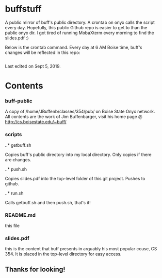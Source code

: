 # buffstuff
A public mirror of buff's public directory. A crontab on onyx calls the script every day.
Hopefully, this public Github repo is easier to get to than the public onyx dir.
I got tired of running MobaXterm every morning to find the slides.pdf :)

Below is the crontab command. Every day at 6 AM Boise time, buff's changes will be reflected in this repo:

```0 6 * * * cd /home/GRAHAMHILL/Documents/github/buffstuff/scripts/ && ./run.sh
```

Last edited on Sept 5, 2019.

# Contents 

### buff-public
A copy of /home/JBuffenb/classes/354/pub/ on Boise State Onyx network.
All contents are the work of Jim Buffenbarger, visit his home page @ http://cs.boisestate.edu/~buff/

### scripts
..* getbuff.sh

Copies buff's public directory into my local directory. Only copies if there are changes.

..* push.sh

Copies slides.pdf into the top-level folder of this git project. Pushes to github.

..* run.sh

Calls getbuff.sh and then push.sh, that's it!

### README.md
this file

### slides.pdf
this is the content that buff presents in arguably his most popular couse, CS 354.
It is placed in the top-level directory for easy access.

## Thanks for looking!
